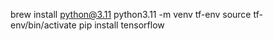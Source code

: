 brew install python@3.11
python3.11 -m venv tf-env
source tf-env/bin/activate
pip install tensorflow
